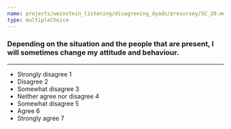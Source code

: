 ```yaml
---
name: projects/weinstein_listening/disagreeing_dyads/presurvey/SC_20.md
type: multipleChoice
---
```


### Depending on the situation and the people that are present, I will sometimes change my attitude and behaviour.

---

- Strongly disagree 1
- Disagree 2
- Somewhat disagree 3
- Neither agree nor disagree 4
- Somewhat disagree 5
- Agree 6
- Strongly agree 7
